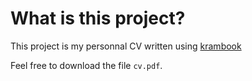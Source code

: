 # What is this project?

This project is my personnal CV written using [krambook](http://github.com/yogsototh/krambook)

Feel free to download the file `cv.pdf`. 
